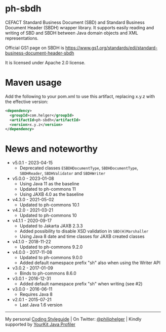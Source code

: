 # ph-sbdh

CEFACT Standard Business Document (SBD) and Standard Business Document Header (SBDH) wrapper library.
It supports easily reading and writing of SBD and SBDH between Java domain objects and XML representations.

Official GS1 page on SBDH is https://www.gs1.org/standards/edi/standard-business-document-header-sbdh

It is licensed under Apache 2.0 license.

# Maven usage

Add the following to your pom.xml to use this artifact, replacing x.y.z with the effective version:

```xml
<dependency>
  <groupId>com.helger</groupId>
  <artifactId>ph-sbdh</artifactId>
  <version>x.y.z</version>
</dependency>
```

# News and noteworthy

* v5.0.1 - 2023-04-15
    * Deprecated classes `ESBDHDocumentType`, `SBDHDocumentType`, `SBDHReader`, `SBDHValidator` and `SBDHWriter`
* v5.0.0 - 2023-01-08
    * Using Java 11 as the baseline
    * Updated to ph-commons 11
    * Using JAXB 4.0 as the baseline
* v4.3.0 - 2021-05-02
    * Updated to ph-commons 10.1
* v4.2.0 - 2021-03-21
    * Updated to ph-commons 10
* v4.1.1 - 2020-09-17
    * Updated to Jakarta JAXB 2.3.3
    * Added possibility to disable XSD validation in `SBD(H)Marshaller`
    * Using Java 8 date and time classes for JAXB created classes
* v4.1.0 - 2018-11-22
    * Updated to ph-commons 9.2.0
* v4.0.0 - 2017-11-08
    * Updated to ph-commons 9.0.0
    * Added default namespace prefix "sh" also when using the Writer API
* v3.0.2 - 2017-01-09
    * Binds to ph-commons 8.6.0
* v3.0.1 - 2016-12-31
    * Added default namespace prefix "sh" when writing (see #2)
* v3.0.0 - 2016-06-11
    * Requires Java 8
* v2.0.1 - 2015-07-21
    * Last Java 1.6 version  

---

My personal [Coding Styleguide](https://github.com/phax/meta/blob/master/CodingStyleguide.md) |
On Twitter: <a href="https://twitter.com/philiphelger">@philiphelger</a> |
Kindly supported by [YourKit Java Profiler](https://www.yourkit.com)